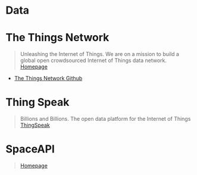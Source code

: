 # Data

# The Things Network

> Unleashing the Internet of Things. We are on a mission to build a global open crowdsourced Internet of Things data network. [Homepage](http://preview.thethingsnetwork.org/)

- [The Things Network Github](https://github.com/TheThingsNetwork/)

# Thing Speak

> Billions and Billions. The open data platform for the Internet of Things [ThingSpeak](https://thingspeak.com/)
# SpaceAPI

>   [Homepage](http://spaceapi.net/)